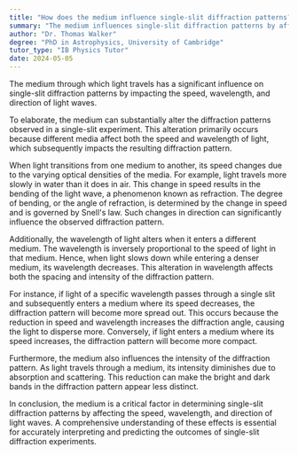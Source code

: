```yaml
---
title: "How does the medium influence single-slit diffraction patterns?"
summary: "The medium influences single-slit diffraction patterns by affecting the speed, wavelength, and direction of the light waves."
author: "Dr. Thomas Walker"
degree: "PhD in Astrophysics, University of Cambridge"
tutor_type: "IB Physics Tutor"
date: 2024-05-05
---
```


The medium through which light travels has a significant influence on single-slit diffraction patterns by impacting the speed, wavelength, and direction of light waves.

To elaborate, the medium can substantially alter the diffraction patterns observed in a single-slit experiment. This alteration primarily occurs because different media affect both the speed and wavelength of light, which subsequently impacts the resulting diffraction pattern.

When light transitions from one medium to another, its speed changes due to the varying optical densities of the media. For example, light travels more slowly in water than it does in air. This change in speed results in the bending of the light wave, a phenomenon known as refraction. The degree of bending, or the angle of refraction, is determined by the change in speed and is governed by Snell's law. Such changes in direction can significantly influence the observed diffraction pattern.

Additionally, the wavelength of light alters when it enters a different medium. The wavelength is inversely proportional to the speed of light in that medium. Hence, when light slows down while entering a denser medium, its wavelength decreases. This alteration in wavelength affects both the spacing and intensity of the diffraction pattern.

For instance, if light of a specific wavelength passes through a single slit and subsequently enters a medium where its speed decreases, the diffraction pattern will become more spread out. This occurs because the reduction in speed and wavelength increases the diffraction angle, causing the light to disperse more. Conversely, if light enters a medium where its speed increases, the diffraction pattern will become more compact.

Furthermore, the medium also influences the intensity of the diffraction pattern. As light travels through a medium, its intensity diminishes due to absorption and scattering. This reduction can make the bright and dark bands in the diffraction pattern appear less distinct.

In conclusion, the medium is a critical factor in determining single-slit diffraction patterns by affecting the speed, wavelength, and direction of light waves. A comprehensive understanding of these effects is essential for accurately interpreting and predicting the outcomes of single-slit diffraction experiments.
    